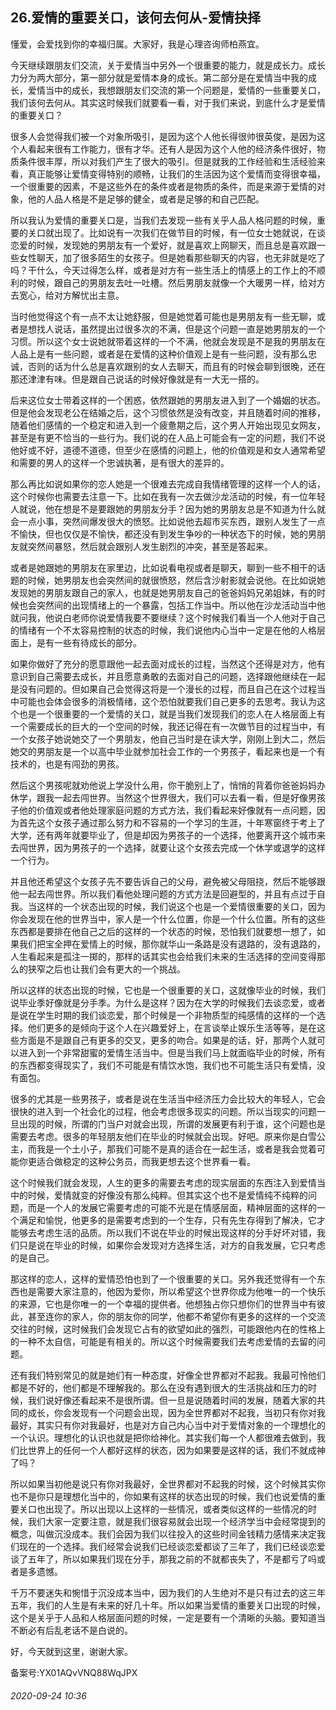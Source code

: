 ## 26.爱情的重要关口，该何去何从-爱情抉择
懂爱，会爱找到你的幸福归属。大家好，我是心理咨询师柏燕宜。


今天继续跟朋友们交流，关于爱情当中另外一个很重要的能力，就是成长力。成长力分为两大部分，第一部分就是爱情本身的成长。第二部分是在爱情当中我的成长，爱情当中的成长，我想跟朋友们交流的第一个问题是，爱情的一些重要关口，我们该何去何从。其实这时候我们就要看一看，对于我们来说，到底什么才是爱情的重要关口？ 


很多人会觉得我们被一个对象所吸引，是因为这个人他长得很帅很英俊，是因为这个人看起来很有工作能力，很有才华。还有人是因为这个人他的经济条件很好，物质条件很丰厚，所以对我们产生了很大的吸引。但是就我的工作经验和生活经验来看，真正能够让爱情变得特别的顺畅，让我们的生活因为这个爱情而变得很幸福，一个很重要的因素，不是这些外在的条件或者是物质的条件，而是来源于爱情的对象，他的人品人格是不是足够的健全，或者是足够的和自己匹配。 


所以我认为爱情的重要关口是，当我们去发现一些有关乎人品人格问题的时候，重要的关口就出现了。比如说有一次我们在做节目的时候，有一位女士她就说，在谈恋爱的时候，发现她的男朋友有一个爱好，就是喜欢上网聊天，而且总是喜欢跟一些女性聊天，加了很多陌生的女孩子。但是她看那些聊天的内容，也无非就是吃了吗？干什么，今天过得怎么样，或者是对方有一些生活上的情感上的工作上的不顺利的时候，跟自己的男朋友去吐一吐槽。然后男朋友就像一个大暖男一样，给对方去宽心，给对方解忧出主意。 


当时他觉得这个有一点不太让她舒服，但是她觉着可能也是男朋友有一些无聊，或者是想找人说话，虽然提出过很多次的不满，但是这个问题一直是她男朋友的一个习惯。所以这个女士说她就带着这样的一个不满，他就会发现是不是我的男朋友在人品上是有一些问题，或者是在爱情的这种价值观上是有一些问题，没有那么忠诚，否则的话为什么总是喜欢跟别的女人去聊天，而且有的时候会聊到很晚，还在那还津津有味。但是跟自己说话的时候好像就是有一大无一搭的。 


后来这位女士带着这样的一个困惑，依然跟她的男朋友进入到了一个婚姻的状态。但是他会发现老公在结婚之后，这个习惯依然是没有改变，并且随着时间的推移，随着他们感情的一个稳定和进入到一个疲惫期之后，这个男人开始出现见女网友，甚至是有更不恰当的一些行为。我们说的在人品上可能会有一定的问题，我们不说他好或不好，道德不道德，但至少在感情的问题上，他的价值观是和女人通常希望和需要的男人的这样一个忠诚执著，是有很大的差异的。 


那么再比如说如果你的恋人她是一个很难去完成自我情绪管理的这样一个人的话，这个时候你也需要去注意一下。比如在我有一次去做沙龙活动的时候，有一位年轻人就说，他在想是不是要跟她的男朋友分手？因为她的男朋友总是不知道为什么就会一点小事，突然间爆发很大的愤怒。比如说他去超市买东西，跟别人发生了一点不愉快，但也仅仅是不愉快，都还没有到发生争吵的一种状态下的时候，她的男朋友就突然间暴怒，然后就会跟别人发生剧烈的冲突，甚至是答起来。 


或者是她跟她的男朋友在家里边，比如说看电视或者是聊天，聊到一些不相干的话题的时候，她男朋友也会突然间的就很愤怒，然后含沙射影就会说他。在比如说她发现她的男朋友跟自己的家人，也就是她男朋友自己的爸爸妈妈兄弟姐妹，有的时候也会突然间的出现情绪上的一个暴露，包括工作当中。所以他在沙龙活动当中他就问我，他说白老师你说爱情我要不要继续？这个时候我们看当一个人他对于自己的情绪有一个不太容易控制的状态的时候，我们说他内心当中一定是在他的人格层面上，是有一些有待成长的部分。 


如果你做好了充分的愿意跟他一起去面对成长的过程，当然这个还得是对方，他有意识到自己需要去成长，并且愿意勇敢的去面对自己的问题，选择跟他继续在一起是没有问题的。但如果自己会觉得这将是一个漫长的过程，而且自己在这个过程当中可能也会体会很多的消极情绪，这个恐怕就要我们自己更多的去思考。我认为这个也是一个很重要的一个爱情的关口，就是当我们发现我们的恋人在人格层面上有一个需要成长的巨大的一个空间的时候，我还记得在有一次做节目的过程当中，有一个女孩子她说她交了一个男朋友，他自己当时是在读大学，刚刚上到大二，然后她交的男朋友是一个以高中毕业就参加社会工作的一个男孩子，看起来也是一个有技术的，也是有闯劲的男孩。 


然后这个男孩呢就劝他说上学没什么用，你干脆别上了，悄悄的背着你爸爸妈妈办休学，跟我一起去闯世界。当然这个世界很大，我们可以去看一看，但是好像男孩子他的价值观或者他处理家庭问题的方式方法，我们看起来好像就有一点问题，因为首先这个女孩子通过那么努力和不容易的一个学习的生涯，十年寒窗终于考上了大学，还有两年就要毕业了，但是却因为男孩子的一个选择，他要离开这个城市来去闯世界，因为男孩子的一个选择，就要让这个女孩去完成一个休学或退学的这样一个行为。 


并且他还希望这个女孩子先不要告诉自己的父母，避免被父母阻挠，然后不能够跟他一起去闯世界。所以我们看他处理问题的方式方法是回避型的，并且有点过于自我。当这样的一个状态出现的时候，我们说这个也是一个爱情很重要的关口，因为你会发现在他的世界当中，家人是一个什么位置，你是一个什么位置。所有的这些东西都是要排在他自己之后的这样的一个状态的时候，恐怕我们就要想一想了，如果我们把宝全押在爱情上的时候，那你就华山一条路是没有退路的，没有退路的，人生看起来是孤注一掷的，那样的话其实也会给我们未来的生活选择的空间变得那么的狭窄之后也让我们会有更大的一个挑战。 


所以这样的状态出现的时候，它也是一个很重要的关口，这就像毕业的时候，我们说毕业季好像就是分手季。为什么是这样？因为在大学的时候我们去谈恋爱，或者是说在学生时期的我们谈恋爱，那个时候是一个非物质型的纯感情的这样的一个选择。他们更多的是倾向于这个人在兴趣爱好上，在言谈举止娱乐生活等等，是在这些方面是不是跟自己有更多的交叉，更多的吻合。如果是的话，好，那两个人就可以进入到一个非常甜蜜的爱情生活当中。但是当我们马上就面临毕业的时候，所有的东西都变得现实了，我们不可能是有情饮水饱，我们也不可能生活只有爱情，没有面包。 


很多的尤其是一些男孩子，或者是说在生活当中经济压力会比较大的年轻人，它会很快的进入到一个社会化的过程，他会考虑很多现实的问题。所以当现实的问题一旦出现的时候，所谓的门当户对就会出现，所谓的发展更有利于谁，这个问题也是需要去考虑。很多的年轻朋友他们在毕业的时候就会出现。好吧。原来你是白雪公主，而我是一个土小子，那我们可能不是真的适合在一起生活，或者是我会觉着可能你更适合做稳定的这种公务员，而我更想去这个世界看一看。 


这个时候我们就会发现，人生的更多的需要去考虑的现实层面的东西注入到爱情当中的时候，爱情就变的好像没有那么纯粹。但其实这个也不是爱情纯不纯粹的问题，而是一个人的发展它需要考虑的可能不光是在情感层面，精神层面的这样的一个满足和愉悦，他更多的是需要考虑到的一个生存，只有先生存得到了解决，它才能够去考虑生活的品质。所以我们不说在毕业的时候出现这样的分手好坏对错，我们只是说在毕业的时候，如果你会发现对方选择生活，对方的自我发展，它只考虑的是自己。 


那这样的恋人，这样的爱情恐怕也到了一个很重要的关口。另外我还觉得有一个东西也是需要大家注意的，他因为爱你，所以希望这个世界你成为他唯一的一个快乐的来源，它也是你唯一的一个幸福的提供者。他想独占你只想你们的世界当中有彼此，甚至连你的家人，你的朋友你的同学，他都不希望你有更多的这样的一个交流交往的时候，这时候我们会发现它占有的欲望如此的强烈，可能跟他内在的性格上的一种不太自信，可能是有相关的。所以这个时候需要我们去考虑爱情的去留的问题。 


还有我们特别常见的就是她们有一种态度，好像全世界都对不起我。我最可怜他们都是不好的，他们都是不理解我的。那么在没有遇到很大的生活挑战和压力的时候，我们说好像还看起来不是很所谓。但一旦是说随着时间的发展，随着大家的共同的成长，你会发现有一个问题会出现，因为全世界都对不起我，当初只有你对我最好，其实只有你对我最好，也是对方自己内心当中对于爱情对象的一个理想化的一个认识。理想化的认识也就是把你给神化。其实我们每一个人都很难去做到，我们比世界上的任何一个人都好这样的状态，因为如果要是这样的话，我们不就成神了吗？ 


所以如果当初他是说只有你对我最好，全世界都对不起我的时候，这个时候其实你也不是你只是理想化当中的，你如果有这样的状态出现的时候，我们也说爱情的重要关口也出现了。所以出现以上这样的一些情况，或者类似这样的一些情况的时候，我们大家一定要注意，就是我们很容易就会出现一个经济学当中会经常提到的概念，叫做沉没成本。我们会因为我们以往投入的这些时间金钱精力感情来决定我们现在的一个选择。我们经常会说我们已经谈恋爱都谈了三年了，我们已经谈恋爱谈了五年了，所以如果我们现在分手，那我之前的不就都丧失了，不是都亏了吗或者是多遗憾。 


千万不要迷失和惋惜于沉没成本当中，因为我们的人生绝对不是只有过去的这三年五年，我们的人生是有未来的好几十年。所以如果当爱情的重要关口出现的时候，这个是关乎于人品和人格层面问题的时候，一定是要有一个清晰的头脑。要知道当不断必有后乱老话不是白说的。


好，今天就到这里，谢谢大家。 


备案号:YX01AQvVNQ88WqJPX


###### 2020-09-24 10:36
